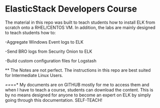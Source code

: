 # ElasticStack Developers Course

The material in this repo was built to teach students how to install ELK from scratch onto a RHEL/CENTOS VM. 
In addition, the labs are mainly designed to teach students how to:

  -Aggregate Windows Event logs to ELK
  
  -Send BRO logs from Security Onion to ELK
  
  -Build custom configuration files for Logstash
  
  ** The Notes are not perfect. The instructions in this repo are best suited for Intermediate Linux Users.
  
  *==*==* My documents are on GITHUB mostly for me to access them and when I have to teach a course, students can download the content. This is by no means designed for anyone to become an expert on ELK by simply going through this documentation. SELF-TEACH!
  
